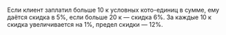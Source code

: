 Если клиент заплатил больше 10 к условных кото-единиц в сумме, ему даётся скидка в 5%, если больше 20 к — скидка 6%. За каждые 10 к скидка увеличивается на 1%, предел скидки — 12%.